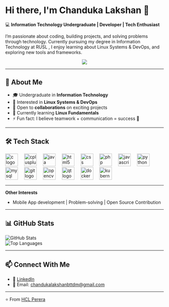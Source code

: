 # Hi there, I'm Chanduka Lakshan 👋  

💻 **Information Technology Undergraduate | Developer | Tech Enthusiast**  

I’m passionate about coding, building projects, and solving problems through technology. Currently pursuing my degree in Information Technology at RUSL , I enjoy learning about Linux Systems & DevOps, and exploring new tools and frameworks.  

<div align="center">
  <img src="https://visitor-badge.laobi.icu/badge?page_id=hclperera&"  />
</div>

---

## 🚀 About Me  
- 🎓 Undergraduate in **Information Technology**  
- 📱 Interested in **Linux Systems & DevOps**  
- 🤝 Open to **collaborations** on exciting projects  
- 🌱 Currently learning **Linux Fundamentals**  
- ⚡ Fun fact: I believe teamwork + communication = success 🚀  

---

## 🛠️ Tech Stack  

<div align="left">
  <img src="https://cdn.jsdelivr.net/gh/devicons/devicon/icons/c/c-original.svg" height="40" alt="c logo"  />
  <img width="12" />
  <img src="https://cdn.jsdelivr.net/gh/devicons/devicon/icons/cplusplus/cplusplus-original.svg" height="40" alt="cplusplus logo"  />
  <img width="12" />
  <img src="https://cdn.jsdelivr.net/gh/devicons/devicon/icons/java/java-original.svg" height="40" alt="java logo"  />
  <img width="12" />
  <img src="https://cdn.jsdelivr.net/gh/devicons/devicon/icons/html5/html5-original.svg" height="40" alt="html5 logo"  />
  <img width="12" />
  <img src="https://cdn.jsdelivr.net/gh/devicons/devicon/icons/css3/css3-original.svg" height="40" alt="css logo"  />
  <img width="12" />
  <img src="https://cdn.jsdelivr.net/gh/devicons/devicon/icons/php/php-original.svg" height="40" alt="php logo"  />
  <img width="12" />
  <img src="https://cdn.jsdelivr.net/gh/devicons/devicon/icons/javascript/javascript-original.svg" height="40" alt="javascript logo"  />
  <img width="12" />
  <img src="https://cdn.jsdelivr.net/gh/devicons/devicon/icons/python/python-original.svg" height="40" alt="python logo"  />
  <img width="12" />
  <img src="https://cdn.jsdelivr.net/gh/devicons/devicon/icons/mysql/mysql-original.svg" height="40" alt="mysql logo"  />
  <img width="12" />
  <img src="https://cdn.jsdelivr.net/gh/devicons/devicon/icons/git/git-original.svg" height="40" alt="git logo"  />
  <img width="12" />
  <img src="https://cdn.jsdelivr.net/gh/devicons/devicon/icons/opencv/opencv-original.svg" height="40" alt="opencv logo"  />
  <img width="12" />
  <img src="https://cdn.jsdelivr.net/gh/devicons/devicon/icons/qt/qt-original.svg" height="40" alt="qt logo"  />
  <img width="12" />
  <img src="https://cdn.jsdelivr.net/gh/devicons/devicon/icons/docker/docker-plain-wordmark.svg" height="40" alt="docker logo"  />
  <img width="12" />
  <img src="https://cdn.jsdelivr.net/gh/devicons/devicon/icons/kubernetes/kubernetes-plain.svg" height="40" alt="kubernetes logo"  />
</div>

---

**Other Interests**  
- Mobile App development | Problem-solving |   Open Source Contribution 

---

## 📊 GitHub Stats  

![GitHub Stats](https://github-readme-stats.vercel.app/api?username=hclperera&show_icons=true&theme=radical)  
![Top Languages](https://github-readme-stats.vercel.app/api/top-langs/?username=hclperera&layout=compact&theme=radical)  

---

## 📫 Connect With Me  

- 💼 [LinkedIn](https://www.linkedin.com/in/chanduka-lakshan/)  
- 📧 Email: chandukalakshanbttdm@gmail.com   

---

⭐️ From [HCL Perera](https://github.com/hclperera)  
